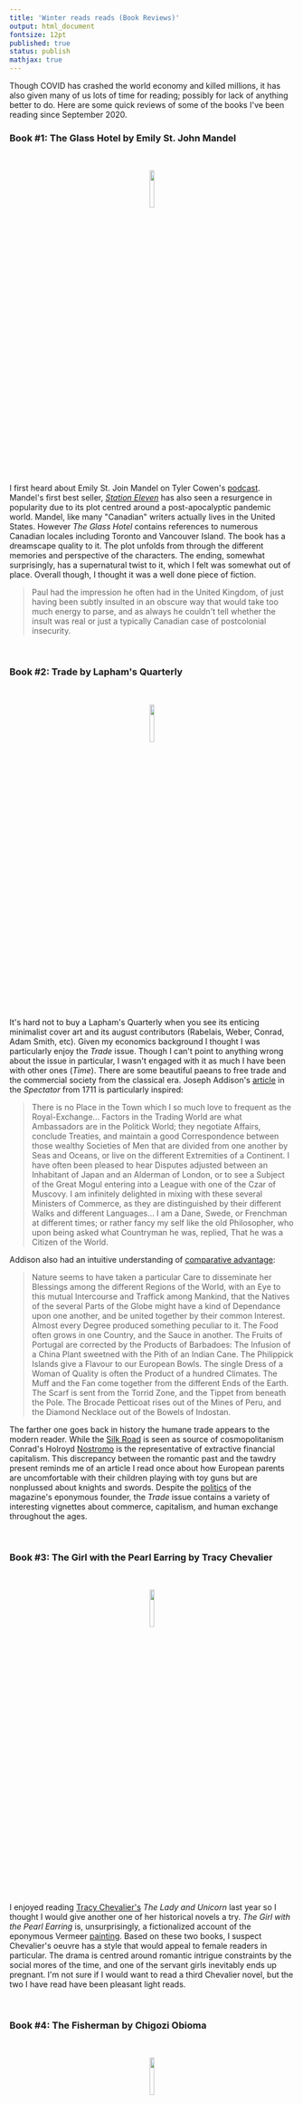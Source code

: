 ```yaml
---
title: 'Winter reads reads (Book Reviews)'
output: html_document
fontsize: 12pt
published: true
status: publish
mathjax: true
---
```


Though COVID has crashed the world economy and killed millions, it has also given many of us lots of time for reading; possibly for lack of anything better to do. Here are some quick reviews of some of the books I've been reading since September 2020.


### Book #1: The Glass Hotel by Emily St. John Mandel

<br>
<p align="center"><img src="/figures/.jpg" width="13%"></p>
<br>

I first heard about Emily St. Join Mandel on Tyler Cowen's [podcast](https://conversationswithtyler.com/episodes/emily-st-john-mandel/). Mandel's first best seller, [*Station Eleven*](https://en.wikipedia.org/wiki/Station_Eleven) has also seen a resurgence in popularity due to its plot centred around a post-apocalyptic pandemic world. Mandel, like many "Canadian" writers actually lives in the United States. However *The Glass Hotel* contains references to numerous Canadian locales including Toronto and Vancouver Island. The book has a dreamscape quality to it. The plot unfolds from through the different memories and perspective of the characters. The ending, somewhat surprisingly, has a supernatural twist to it, which I felt was somewhat out of place. Overall though, I thought it was a well done piece of fiction.


> Paul had the impression he often had in the United Kingdom, of just having been subtly insulted in an obscure way that would take too much energy to parse, and as always he couldn't tell whether the insult was real or just a typically Canadian case of postcolonial insecurity. 

<br>


### Book #2: Trade by Lapham's Quarterly

<br>
<p align="center"><img src="/figures/lq_trade.jpg" width="13%"></p>
<br>

It's hard not to buy a Lapham's Quarterly when you see its enticing minimalist cover art and its august contributors (Rabelais, Weber, Conrad, Adam Smith, etc). Given my economics background I thought I was particularly enjoy the *Trade* issue. Though I can't point to anything wrong about the issue in particular, I wasn't engaged with it as much I have been with other ones (*Time*). There are some beautiful paeans to free trade and the commercial society from the classical era. Joseph Addison's [article](http://www2.scc.rutgers.edu/spectator/text/may1711/no69.html) in the *Spectator* from 1711 is particularly inspired:

> There is no Place in the Town which I so much love to frequent as the Royal-Exchange... Factors in the Trading World are what Ambassadors are in the Politick World; they negotiate Affairs, conclude Treaties, and maintain a good Correspondence between those wealthy Societies of Men that are divided from one another by Seas and Oceans, or live on the different Extremities of a Continent. I have often been pleased to hear Disputes adjusted between an Inhabitant of Japan and an Alderman of London, or to see a Subject of the Great Mogul entering into a League with one of the Czar of Muscovy. I am infinitely delighted in mixing with these several Ministers of Commerce, as they are distinguished by their different Walks and different Languages... I am a Dane, Swede, or Frenchman at different times; or rather fancy my self like the old Philosopher, who upon being asked what Countryman he was, replied, That he was a Citizen of the World.

Addison also had an intuitive understanding of [comparative advantage](https://en.wikipedia.org/wiki/Comparative_advantage):

>  Nature seems to have taken a particular Care to disseminate her Blessings among the different Regions of the World, with an Eye to this mutual Intercourse and Traffick among Mankind, that the Natives of the several Parts of the Globe might have a kind of Dependance upon one another, and be united together by their common Interest. Almost every Degree produced something peculiar to it. The Food often grows in one Country, and the Sauce in another. The Fruits of Portugal are corrected by the Products of Barbadoes: The Infusion of a China Plant sweetned with the Pith of an Indian Cane. The Philippick Islands give a Flavour to our European Bowls. The single Dress of a Woman of Quality is often the Product of a hundred Climates. The Muff and the Fan come together from the different Ends of the Earth. The Scarf is sent from the Torrid Zone, and the Tippet from beneath the Pole. The Brocade Petticoat rises out of the Mines of Peru, and the Diamond Necklace out of the Bowels of Indostan.

The farther one goes back in history the humane trade appears to the modern reader. While the [Silk Road](https://en.wikipedia.org/wiki/Silk_Road) is seen as source of cosmopolitanism Conrad's Holroyd [Nostromo](https://en.wikipedia.org/wiki/Nostromo) is the representative of extractive financial capitalism. This discrepancy between the romantic past and the tawdry present reminds me of an article I read once about how European parents are uncomfortable with their children playing with toy guns but are nonplussed about knights and swords. Despite the [politics](https://www.theguardian.com/world/2003/mar/05/usa.iraq) of the magazine's eponymous founder, the *Trade* issue contains a variety of interesting vignettes about commerce, capitalism, and human exchange throughout the ages.

<br>


### Book #3: The Girl with the Pearl Earring by Tracy Chevalier

<br>
<p align="center"><img src="/figures/girl_with_the_pearl_earring.jpg" width="13%"></p>
<br>

I enjoyed reading [Tracy Chevalier's](https://en.wikipedia.org/wiki/Tracy_Chevalier) *The Lady and Unicorn* last year so I thought I would give another one of her historical novels a try. *The Girl with the Pearl Earring* is, unsurprisingly, a fictionalized account of the eponymous Vermeer [painting](https://en.wikipedia.org/wiki/Girl_with_a_Pearl_Earring). Based on these two books, I suspect Chevalier's oeuvre has a style that would appeal to female readers in particular. The drama is centred around romantic intrigue constraints by the social mores of the time, and one of the servant girls inevitably ends up pregnant. I'm not sure if I would want to read a third Chevalier novel, but the two I have read have been pleasant light reads.

<br>

### Book #4: The Fisherman by Chigozi Obioma 

<br>
<p align="center"><img src="/figures/the_fishermen.jpg" width="13%"></p>
<br>

Obioma's first novel *The Fisherman* received widespread acclaim when it was published in 2015, with the NYT describing him as the "heir to Achebe". The *Fisherman* is definitely influenced by Achebe and other now classic post-colonial Nigerian authors like [Soyinka](https://en.wikipedia.org/wiki/Wole_Soyinka) and [Tutuola](https://en.wikipedia.org/wiki/Amos_Tutuola). Though drawing on many inspirations *The Fisherman* feels very much in its own world. A tragedy in the true Greek sense of the world, the novel tells of how four erstwhile inseparable brothers see their relationship disintegrate into ruin bringing death and misery to the whole family. This was one of the best books I read in 2020 and it receives my strong recommendation. 

<br>

### Book #5: The Radetzky March by Joseph Roth

<br>
<p align="center"><img src="/figures/radetzky_march.jpg" width="13%"></p>
<br>

I have been wanting to read Joseph Roth's *The Radetzky March* since I read Simon Winder's [*Danubia*](https://www.panmacmillan.com/authors/simon-winder/danubia/9780330522793) several years ago. It was described as the defining literary account of the decay and decadence of the [Austro-Hungarian Empire](https://en.wikipedia.org/wiki/Austria-Hungary). I have always had an interest in the Austria-Hungary, if only because it was a strange combination of liberalism and authoritarianism. One can't help but find the world of Belle Époque Vienna as told by [Zweig](https://en.wikipedia.org/wiki/The_World_of_Yesterday) or more recently [Wes Anderson](https://en.wikipedia.org/wiki/The_Grand_Budapest_Hotel) to be a lost golden age. 

> Unruffled and sprightly, he got off the footboard with that "elastic step" that the newspapers always ascribed to the old Kaiser and that many elderly government officials had gradually mastered. For in those days people in the monarchy had a very distinctive and now completely forgotten way of leaving trains and carriages, entering restaurants, mounting perrons, stepping into houses, and approaching friend and relatives: it was a way of walking that may have been partly dictated by the snug trousers of the elderly gentlemen and by the rubber straps with which many of them fastened their trousers to their boots. 

One of the best quotes actually came from its introduction and was taken from a contemporary of Roth, [Robert Musil](https://en.wikipedia.org/wiki/Robert_Musil): "*One can't be angry with one's own time without damage to oneself*". Though the book had several flourishes like the one quoted above, I found many segments of prose to be clunky and difficult to parse. The sex scenes, if they can even be called that, would be worthy of the *Literary Review's* [award](https://literaryreview.co.uk/bad-sex-in-fiction-award) for terrible writing. For a reader with an interest in the Austro-Hungarian Empire or Central European literature, Roth's book will likely be worth the investment. For others, probably best to stick with a synopsis.

<br>

### Book #6: The Heart of the Matter by Graham Greene

<br>
<p align="center"><img src="/figures/heart_of_the_matter.jpg" width="13%"></p>
<br>

There are some authors that always seem to be out of stock in used book stores. Though I can never seem to find more than one or two copies of Borges or Adichie, Graham Greene's novels are usually available in the double digits. Though less today than he was in his prime, most people are familiar with Green's most famous works: *Brighton Rock*, *The Power and the Glory*, *The Third Man*, *The End of the Affair*, *The Quiet American*, or *Our Man in Havana*. A testament to Greene's popular appeal can be seen in the fact that almost all of his major works have been turned into [films](https://en.wikipedia.org/wiki/Category:Films_based_on_works_by_Graham_Greene). All of my Graham Greene novels are in Penguin's mass market paperback format from many decades ago, which also helps to explain their fecundity. *The Heart of the Matter* is set in a fictional West African country, which is clearly meant to be Sierra Leone or The Gambia as it is clearly a "small" region as one police inspector is able to manage the whole jurisdiction. Since Greene was stationed in Sierra Leone as an intelligence officer it is the more likely bet. 

*Heart of the Matter* contains all the usual plot devices that could be expected from a Greene novel: Catholicism, espionage, divided loyalties, the imperfection of human nature, and burdensome women. In the novel we follow the Major Scobie, whose job it is to ensure the security arrangements of the unnamed West African country. Neutral ships are often docking and he is responsible in ensuring that they are not carrying any contraband to support the German war effort (the book takes place during WWII). Initially incorruptible and disinterested in promotion, Scoobie eventually slides into vice and sin after his wife leaves to South Africa and he begins an affair with a young widower who was rescued after their ship was torpedoed by a U-boat. In order to keep his indiscretions a secret, Scoobie corrupts himself to both a rich Syrian businessman, and more importantly, to God. He believes he is unable to take the sacrament whilst in a state of mortal sin. In the end, his solution to his predicament is a strange one, and (no spoilers) an even more sinful recourse. Overall, I found the book to be an excellent read and Greene's other words will be elevated closer to the the top of my read pile.

<br>

### Book #7: Heart of Darkness & Other Stories by Joseph Conrad 

<br>
<p align="center"><img src="/figures/heart_of_darkness.jpg" width="13%"></p>
<br>

Conrad's work have seen a resurgence in popularity. In Maya Jasanoff's [recent book](https://www.penguinrandomhouse.com/books/315029/the-dawn-watch-by-maya-jasanoff), *The Dawn Watch*, she points out that themes and plot points from works like *Nostromo*, *The Secret Agent*, or *Lord Jim* could have been pulled straight from today's headlines: terrorism, international capital, migration, and technological change. Never having read any of his works, I decided to start with *Heart of Darkness*, which continues to be on almost all African literary reading lists, despite receiving its share of [criticism](https://en.wikipedia.org/wiki/An_Image_of_Africa).  In addition to *Heart of Darkness*, the book also contained two other novellas: *Youth* and *The End of the Tether*. Like most of Conrad's work, the plot centres on main characters are merchant mariners. Conrad knew from first hand experience the life of the sea and it is clear his métier was writing about such experiences. 

> What to the other parties was merely the sale of a ship was to him a momentous event involving a radically new view of existence. He knew that after this ship there would be no other; and the hopes of his youth, the exercise of his abilities, every feeling and achievement of his manhood, had been indissolubly connected with ships. He had served ships; he had owned ships; and even the years of his actual retirement from the sea had been made bearable by the idea that he had only to stretch out his hand full of money to get a ship. He had been at liberty to feel as though he were the owner of all the ships in the world. The selling of this one was weary work; but when she passed from him at last, when he signed the last receipt, it was as though all the ships had gone out of the world together, leaving him on the shore of inaccessible oceans with seven hundred pounds in his hands. 
>
> He had been his own employer too long. The only credential he could produce was the testimony of his whole life. What better recommendation could anyone require? But vaguely he felt that the unique document would be looked upon as an archaic curiosity of the Eastern waters, a screed traced in obsolete words -- in a half-forgotten language. 

*Heart of Darkness* has been endlessly analysed so I am unlikely to be add anything that hasn't been said. Of the three novellas, I found this one to be most easily readable. While the portrayal of the Congolese is hardly flattering, the story puts paid to any idea of a Belgian [*mission civilisatrice*](https://en.wikipedia.org/wiki/Civilizing_mission).

> They grabbed what they could get for the sake of what was to be got. It was just robbery with violence, aggravated murder on a great scale, and men going at it blind -- as is very proper for those who tackle a darkness. The conquest of the earth, which mostly means the taking it away from those who have a different complexion or slightly flatter noses than ourselves, is not a pretty thing when you look into it too much.

*The End of the Tether* is the most poignant of the three stories, with an ageing captain needing to make one last voyage to be able to provide enough money for his daughter. Merchant shipping in the 21st century is seen as an unromantic containerized process, that while a bit boring, has enabled globalization through remarkably cheap shipping costs. But even at the turn of the century, the relentless forces of capitalist efficiency had turned shipping into a small-margin business.

> In a world that pared down the profits to an irreducible minimum, in a world that was able to count its disengaged tonnage twice over every day, and in which lean charters were snapped up by cable three months in advance, there were no chances of fortune for an individual wandering haphazard with a little barque - hardly indeed any room to exist. 

Though I found Conrad's works interesting from a historical perspective, I found them difficult to read. There must be something about late 19th century prose that is difficult for a modern reader, or at least myself, to penetrate. These will (probably) be the last works of fiction I read by Conrad. I am curious to learn more about the biographical details of the man himself.

<br>


### Book #8: Kim by Rudyard Kipling

<br>
<p align="center"><img src="/figures/kim.jpg" width="13%"></p>
<br>

> Kipling's view of life is a deeply pessimistic one. Not only is man, as he once put it, at war with his surroundings in a world that does not care, but that world itself is without intrinsic order: chaos and anarchy constitute its true moral reality. The result is that for him (as for his contemporary Joseph Conrad) existence becomes a perpetual struggle between the individual self battle to sustain its integrity, and a deeply hostile universe where man has no natural (or supernatural) ally. **The best that can be done is to encourage anything that offers to impose pattern and order upon this lawless nature, however artificial such structures may innately be**. 

Last year I read Kipling's collected works of [*Indian Tales*](https://bioeconometrician.github.io/april_reads20).

<br>

### Book #9: A Place Within by M. G. Vassanji

<br>
<p align="center"><img src="/figures/place_within.jpg" width="13%"></p>
<br>


<br>

### Book #10: The Curious Incident of the Dog in the Night-Time by Mark Haddon

<br>
<p align="center"><img src="/figures/curious_incident.jpg" width="13%"></p>
<br>

<br>

### Book #11: Plutocrats by Chrystia Freeland

<br>
<p align="center"><img src="/figures/plutocrats.jpg" width="13%"></p>
<br>

<br>